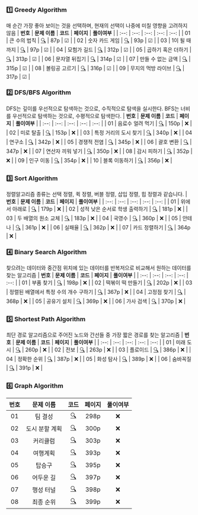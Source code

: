 ### 1️⃣ Greedy Algorithm
매 순간 가장 좋아 보이는 것을 선택하며, 현재의 선택이 나중에 미칠 영향을 고려하지 않음
| **번호** | **문제 이름** | **코드** | **페이지** | **풀이여부** |
| :--: | :--: | :--: | :--: | :--: |
| 01 | 큰 수의 법칙 | [🔍](./Greedy/01.py) | 87p | ☑ |
| 02 | 숫자 카드 게임 | [🔍](./Greedy/02.py) | 93p | ☑ |
| 03 | 1이 될 때까지 | [🔍](./Greedy/03.py) | 97p | ☑ |
| 04 | 모험가 길드 | [🔍](./Greedy/04.py) | 312p | ☑ |
| 05 | 곱하기 혹은 더하기 | [🔍](./Greedy/05.py) | 313p | ☑ |
| 06 | 문자열 뒤집기 | [🔍](./Greedy/06.py) | 314p | ☑ |
| 07 | 만들 수 없는 금액 | [🔍](./Greedy/07.py) | 315p | ☑ |
| 08 | 볼링공 고르기 | [🔍](./Greedy/08.py) | 316p | ☑ |
| 09 | 무지의 먹방 라이브 | [🔍](./Greedy/09.py) | 317p | ☑ |


### 2️⃣ DFS/BFS Algorithm
DFS는 깊이를 우선적으로 탐색하는 것으로, 수직적으로 탐색을 실시한다. BFS는 너비를 우선적으로 탐색하는 것으로, 수평적으로 탐색한다.
| **번호** | **문제 이름** | **코드** | **페이지** | **풀이여부** |
| :--: | :--: | :--: | :--: | :--: |
| 01 | 음료수 얼려 먹기 | [🔍](./DFS_BFS/01.py) | 150p | ❌ |
| 02 | 미로 탈출 | [🔍](./DFS_BFS/02.py) | 153p | ❌ |
| 03 | 특정 거리의 도시 찾기 | [🔍](./DFS_BFS/03.py) | 340p | ❌ |
| 04 | 연구소 | [🔍](./DFS_BFS/04.py) | 342p | ❌ |
| 05 | 경쟁적 전염 | [🔍](./DFS_BFS/05.py) | 345p | ❌ |
| 06 | 괄호 변환 | [🔍](./DFS_BFS/06.py) | 347p | ❌ |
| 07 | 연산자 끼워 넣기 | [🔍](./DFS_BFS/07.py) | 350p | ❌ |
| 08 | 감시 피하기 | [🔍](./DFS_BFS/08.py) | 352p | ❌ |
| 09 | 인구 이동 | [🔍](./DFS_BFS/09.py) | 354p | ❌ |
| 10 | 블록 이동하기 | [🔍](./DFS_BFS/10.py) | 356p | ❌ |


### 3️⃣ Sort Algorithm
정렬알고리즘 종류는 선택 정렬, 퀵 정렬, 버블 정렬, 삽입 정렬, 힙 정렬과 같습니다.
| **번호** | **문제 이름** | **코드** | **페이지** | **풀이여부** |
| :--: | :--: | :--: | :--: | :--: |
| 01 | 위에서 아래로 | [🔍](./Sort/01.py) | 179p | ❌ |
| 02 | 성적 낮은 순서로 학생 출력하기 | [🔍](./Sort/02.py) | 181p | ❌ |
| 03 | 두 배열의 원소 교체 | [🔍](./Sort/03.py) | 183p | ❌ |
| 04 | 국영수 | [🔍](./Sort/04.py) | 360p | ❌ |
| 05 | 안테나 | [🔍](./Sort/05.py) | 361p | ❌ |
| 06 | 실패율 | [🔍](./Sort/06.py) | 362p | ❌ |
| 07 | 카드 정렬하기 | [🔍](./Sort/07.py) | 364p | ❌ |

### 4️⃣ Binary Search Algorithm
찾으려는 데이터와 중간점 위치에 있는 데이터를 반복저으로 비교해서 원하는 데이터를 찾는 알고리즘
| **번호** | **문제 이름** | **코드** | **페이지** | **풀이여부** |
| :--: | :--: | :--: | :--: | :--: |
| 01 | 부품 찾기 | [🔍](./Binary/01.py) | 198p | ❌ |
| 02 | 떡볶이 떡 만들기 | [🔍](./Binary/02.py) | 202p | ❌ |
| 03 | 정렬된 배열에서 특정 수의 개수 구하기 | [🔍](./Binary/03.py) | 367p | ❌ |
| 04 | 고정점 찾기 | [🔍](./Binary/04.py) | 368p | ❌ |
| 05 | 공유기 설치 | [🔍](./Binary/05.py) | 369p | ❌ |
| 06 | 가사 검색 | [🔍](./Binary/06.py) | 370p | ❌ |


### 5️⃣ Shortest Path Algorithm
최단 경로 알고리즘으로 주어진 노드와 간선들 중 가장 짧은 경로를 찾는 알고리즘
| **번호** | **문제 이름** | **코드** | **페이지** | **풀이여부** |
| :--: | :--: | :--: | :--: | :--: |
| 01 | 미래 도시 | [🔍](./ShortestPath/01.py) | 260p | ❌ |
| 02 | 전보 | [🔍](./ShortestPath/02.py) | 263p | ❌ |
| 03 | 플로이드 | [🔍](./ShortestPath/03.py) | 386p | ❌ |
| 04 | 정확한 순위 | [🔍](./ShortestPath/04.py) | 387p | ❌ |
| 05 | 화성 탐사 | [🔍](./ShortestPath/05.py) | 389p | ❌ |
| 06 | 숨바꼭질 | [🔍](./ShortestPath/06.py) | 391p | ❌ |


### 6️⃣ Graph Algorithm
| **번호** | **문제 이름** | **코드** | **페이지** | **풀이여부** |
| :--: | :--: | :--: | :--: | :--: |
| 01 | 팀 결성 | [🔍](./Graph/01.py) | 298p | ❌ |
| 02 | 도시 분할 계획 | [🔍](./Graph/02.py) | 300p | ❌ |
| 03 | 커리큘럼 | [🔍](./Graph/03.py) | 303p | ❌ |
| 04 | 여행계획 | [🔍](./Graph/04.py) | 393p | ❌ |
| 05 | 탑승구 | [🔍](./Graph/05.py) | 395p | ❌ |
| 06 | 어두운 길 | [🔍](./Graph/06.py) | 397p | ❌ |
| 07 | 행성 터널 | [🔍](./Graph/07.py) | 398p | ❌ |
| 08 | 최종 순위 | [🔍](./Graph/08.py) | 399p | ❌ |

